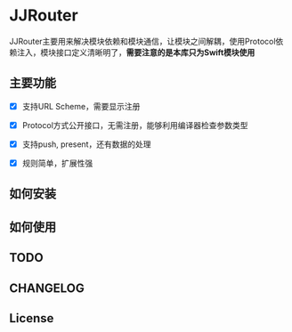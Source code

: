 # JJRouter

JJRouter主要用来解决模块依赖和模块通信，让模块之间解耦，使用Protocol依赖注入，模块接口定义清晰明了，__需要注意的是本库只为Swift模块使用__

## 主要功能

- [x] 支持URL Scheme，需要显示注册
- [x] Protocol方式公开接口，无需注册，能够利用编译器检查参数类型
- [x] 支持push, present，还有数据的处理
- [x] 规则简单，扩展性强


## 如何安装

## 如何使用

## TODO

## CHANGELOG

## License
